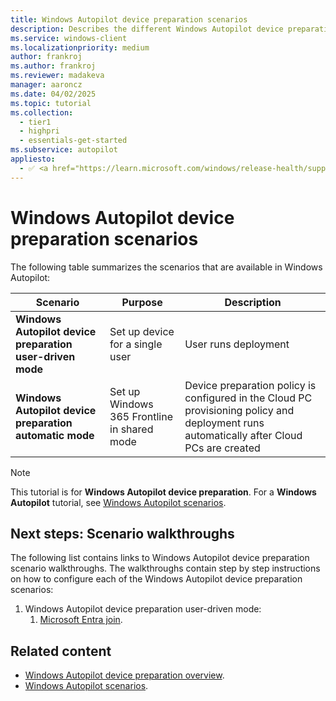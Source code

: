 ```yaml
---
title: Windows Autopilot device preparation scenarios
description: Describes the different Windows Autopilot device preparation scenarios.
ms.service: windows-client
ms.localizationpriority: medium
author: frankroj
ms.author: frankroj
ms.reviewer: madakeva
manager: aaroncz
ms.date: 04/02/2025
ms.topic: tutorial
ms.collection:
  - tier1
  - highpri
  - essentials-get-started
ms.subservice: autopilot
appliesto:
  - ✅ <a href="https://learn.microsoft.com/windows/release-health/supported-versions-windows-client" target="_blank">Windows 11</a>
---
```


# Windows Autopilot device preparation scenarios

The following table summarizes the scenarios that are available in Windows Autopilot:

| **Scenario** | **Purpose** | **Description** |
| --- | --- | --- |
| **Windows Autopilot device preparation user-driven mode** | Set up device for a single user | User runs deployment |
| **Windows Autopilot device preparation automatic mode** | Set up Windows 365 Frontline in shared mode | Device preparation policy is configured in the Cloud PC provisioning policy and deployment runs automatically after Cloud PCs are created |

> [!NOTE]
>
> This tutorial is for **Windows Autopilot device preparation**. For a **Windows Autopilot** tutorial, see [Windows Autopilot scenarios](../../tutorial/autopilot-scenarios.md).

## Next steps: Scenario walkthroughs

The following list contains links to Windows Autopilot device preparation scenario walkthroughs. The walkthroughs contain step by step instructions on how to configure each of the Windows Autopilot device preparation scenarios:

1. Windows Autopilot device preparation user-driven mode:
   1. [Microsoft Entra join](user-driven/entra-join-workflow.md).

## Related content

- [Windows Autopilot device preparation overview](../overview.md).
- [Windows Autopilot scenarios](../../tutorial/autopilot-scenarios.md).
